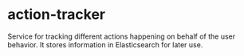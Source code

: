 # action-tracker
Service for tracking different actions happening on behalf of the user behavior. It stores information in Elasticsearch for later use.
